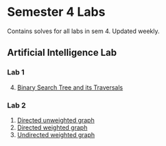 # Semester 4 Labs
Contains solves for all labs in sem 4. Updated weekly.

## Artificial Intelligence Lab
### Lab 1
4. [Binary Search Tree and its Traversals](AIL/lab%201/bst%20and%20traversals.py)

### Lab 2
1. [Directed unweighted graph](AIL/lab%202/DirectedUnweightedGraph.py)
2. [Directed weighted graph](AIL/lab%202/DirectedWeightedGraph.py)
3. [Undirected weighted graph](AIL/lab%202/UndirectedUnweightedGraph.py)
